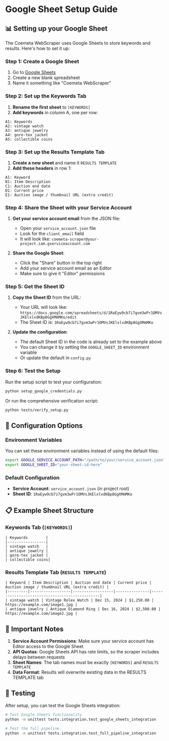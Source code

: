 # Google Sheet Setup Guide

## 📊 Setting up your Google Sheet

The Coemeta WebScraper uses Google Sheets to store keywords and results. Here's how to set it up:

### Step 1: Create a Google Sheet

1. Go to [Google Sheets](https://sheets.google.com)
2. Create a new blank spreadsheet
3. Name it something like "Coemeta WebScraper"

### Step 2: Set up the Keywords Tab

1. **Rename the first sheet** to `[KEYWORDS]`
2. **Add keywords** in column A, one per row:

```
A1: Keywords
A2: vintage watch
A3: antique jewelry
A4: gore-tex jacket
A5: collectible coins
```

### Step 3: Set up the Results Template Tab

1. **Create a new sheet** and name it `RESULTS TEMPLATE`
2. **Add these headers** in row 1:

```
A1: Keyword
B1: Item Description
C1: Auction end date
D1: Current price
E1: Auction image / thumbnail URL (extra credit)
```

### Step 4: Share the Sheet with your Service Account

1. **Get your service account email** from the JSON file:

   - Open your `service_account.json` file
   - Look for the `client_email` field
   - It will look like: `coemeta-scraper@your-project.iam.gserviceaccount.com`

2. **Share the Google Sheet**:
   - Click the "Share" button in the top right
   - Add your service account email as an Editor
   - Make sure to give it "Editor" permissions

### Step 5: Get the Sheet ID

1. **Copy the Sheet ID** from the URL:

   - Your URL will look like: `https://docs.google.com/spreadsheets/d/1RaEyw9cb7i7gvm3wPr1OMVsJKElxlvdKBp8GgXMmMKo/edit`
   - The Sheet ID is: `1RaEyw9cb7i7gvm3wPr1OMVsJKElxlvdKBp8GgXMmMKo`

2. **Update the configuration**:
   - The default Sheet ID in the code is already set to the example above
   - You can change it by setting the `GOOGLE_SHEET_ID` environment variable
   - Or update the default in `config.py`

### Step 6: Test the Setup

Run the setup script to test your configuration:

```bash
python setup_google_credentials.py
```

Or run the comprehensive verification script:

```bash
python tests/verify_setup.py
```

## 🔧 Configuration Options

### Environment Variables

You can set these environment variables instead of using the default files:

```bash
export GOOGLE_SERVICE_ACCOUNT_PATH="/path/to/your/service_account.json"
export GOOGLE_SHEET_ID="your-sheet-id-here"
```

### Default Configuration

- **Service Account**: `service_account.json` (in project root)
- **Sheet ID**: `1RaEyw9cb7i7gvm3wPr1OMVsJKElxlvdKBp8GgXMmMKo`

## 📋 Example Sheet Structure

### Keywords Tab (`[KEYWORDS]`)

```
| Keywords        |
|-----------------|
| vintage watch   |
| antique jewelry |
| gore-tex jacket |
| collectible coins|
```

### Results Template Tab (`RESULTS TEMPLATE`)

```
| Keyword | Item Description | Auction end date | Current price | Auction image / thumbnail URL (extra credit) |
|---------|------------------|------------------|---------------|-----------------------------------------------|
| vintage watch | Vintage Rolex Watch | Dec 15, 2024 | $1,250.00 | https://example.com/image1.jpg |
| antique jewelry | Antique Diamond Ring | Dec 16, 2024 | $2,500.00 | https://example.com/image2.jpg |
```

## 🚨 Important Notes

1. **Service Account Permissions**: Make sure your service account has Editor access to the Google Sheet
2. **API Quotas**: Google Sheets API has rate limits, so the scraper includes delays between requests
3. **Sheet Names**: The tab names must be exactly `[KEYWORDS]` and `RESULTS TEMPLATE`
4. **Data Format**: Results will overwrite existing data in the RESULTS TEMPLATE tab

## 🧪 Testing

After setup, you can test the Google Sheets integration:

```bash
# Test Google Sheets functionality
python -m unittest tests.integration.test_google_sheets_integration

# Test the full pipeline
python -m unittest tests.integration.test_full_pipeline_integration
```
